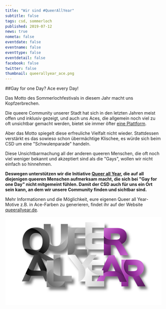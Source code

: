 ```yaml
---
title: "Wir sind #QueerAllYear"
subtitle: false
tags: csd, sommerloch
published: 2019-07-12
news: true
nometa: false
eventdate: false
eventname: false
eventtype: false
eventdetail: false
facebook: false
twitter: false
thumbnail: queerallyear_ace.png
---
```


##Gay for one Day? Ace every Day!

Das Motto des Sommerlochfestivals in diesem Jahr macht uns Kopfzerbrechen.

Die queere Community unserer Stadt hat sich in den letzten Jahren meist offen und inklusiv gezeigt, und auch uns Aces, die allgemein noch viel zu oft unsichtbar gemacht werden, bietet sie immer öfter [eine Plattform](/sommerloch-2019/).

Aber das Motto spiegelt diese erfreuliche Vielfalt nicht wieder. Stattdessen verstärkt es das sowieso schon übermächtige Klischee, es würde sich beim CSD um eine "Schwulenparade" handeln.

Diese Unsichtbarmachung all der anderen queeren Menschen, die oft noch viel weniger bekannt und akzeptiert sind als die "Gays", wollen wir nicht einfach so hinnehmen.

**Deswegen unterstützen wir die Initiative [Queer all Year](http://queerallyear.de), die auf all diejenigen queeren Menschen aufmerksam macht, die sich bei "Gay for one Day" nicht mitgemeint fühlen. Damit der CSD auch für uns ein Ort sein kann, an dem wir unsere Community finden und sichtbar sind.**

Mehr Informationen und die Möglichkeit, eure eigenen Queer all Year-Motive z.B. in Ace-Farben zu generieren, findet ihr auf der Website [queerallyear.de](http://queerallyear.de).

![QUEER ALL YEAR-Schriftzug in den Farben der asexuellen Pride-Flag](queerallyear_ace.png)
